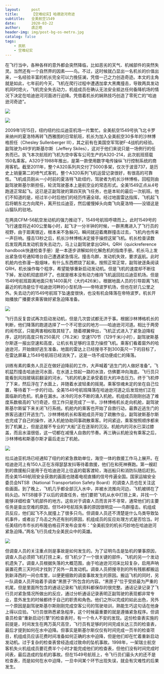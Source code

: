 ```yaml
---
layout:     post
title:      【空难纪实】哈德逊河奇迹
subtitle:   全美航空1549
date:       2020-03-22
author:     虞正皓
header-img: img/post-bg-os-metro.jpg
catalog: false
tags:
    - 民航
    - 空难纪实
---
```

在飞行当中，各种各样的意外都会突然降临，比如恶劣的天气、机械部件的突然失灵。当然还有一个自然界的因素——鸟。不过，这时候就凸显出一名机长的价值出来，一名经验丰富的机长完全可以力挽狂澜，凭借一己之力创造奇迹。本文的主角就是如此，七年前的今天，飞机在爬行过程中遭遇加拿大黑鹰撞击，导致两具发动机同时熄火，飞机完全失去动力，机组成员在确认无法安全抵达任何备降机场的情况下决定在哈迪逊河河面进行迫降。凭借着机长的娴熟技巧创造了零死亡的“哈迪逊河奇迹”。

![](https://tva1.sinaimg.cn/large/00831rSTly1gd2mz10vxnj30hr05yjwr.jpg)

![](https://tva1.sinaimg.cn/large/00831rSTly1gd2mzj5g9kj30ho0e7tl6.jpg)

2009年1月15日，纽约纽约拉瓜迪亚机场一片繁忙。全美航空1549号执飞北卡罗来纳州的夏洛特再转飞西雅图的日常航班，机长为加入全美航空30多年的沙林博格担任（Chesley
Sullenberger III），其之前有在美国空军驾驶F-4战机的经验。副驾驶为49岁的斯基尔斯（Jeffery
Skiles），这对于他们来说只是一场例行的任务而已。执飞本次航班的飞机为空中客车公司生产的A320-214，此次航班搭载150名乘客。A320于1988年推出，是第一款使用数字电传操纵飞行控制系统的商用客机。截至2011年，整个A320系列共交付了5000多架，仅次于波音737，是历史上销量第二的喷气式客机，整个A320系列飞机运营记录很好，有很高的可靠性。飞机成员刚从一小时前的夏洛特飞赴纽约，驾驶者为机长沙林博格，回程则由副驾驶斯基尔斯担任，轮流驾驶基本上是航空业的常态形式。全美1549正点从4号跑道正常起飞。这已是正副驾驶的第四天执飞任务，也是本轮的最后一次航班。他们不知道的是，经过半小时后他们的经历传遍全球。经过地面雷达指挥，飞机起飞后将朝东北方向爬升，离开拉瓜迪亚，然后缓慢掉头向南飞向夏洛特——没错这是山猫队的驻地。

在两具CFM-56航空发动机的强力推动下，1549号航班呼啸而上。此时1549号的飞行速度将近400公里每小时，起飞才一分半钟的时候，一群黑鹰进入了飞行员的视野，由于距离很近，根本来不急躲闪，瞬间就迎着鹰群撞击过去，飞机内也传来一声巨响。撞击13秒之后，机长沙林博格决定接手操控这架飞机。机长检查读数后发现两具发动机皆失去动力，马上让副驾驶拿出QRH。QRH（quickreference
handbook快速检查手册）是一本逐步讲解如何化解危机的指南手册。机长马上发出紧急信号通知塔台自己遭遇紧急情况。撞击鸟群，发动机失效，要求返航。此时机舱内也弥漫一股烟味，有什么东西燃烧了起来。按照正常正常，副驾驶逐条阅读QRH，机长操作每个程序，希望能够重新启动发动机。但是飞机的速度却不断往下掉，发动机彻底损坏了。也就是根本没有动力维持飞机返回拉瓜迪亚机场。但是1549号航班距离地面只有1400英尺（大约426米）。根据地面人员的引导距离飞机最近的机场是位于哈迪逊河畔的小型机场——帝特波罗机场，但也在好几公里之外。失去动力的1549号航班下坠速度很快，也没有机会降落在帝特波罗。机长开始播放广播要求乘客做好紧急迫降准备。

![](https://tva1.sinaimg.cn/large/00831rSTly1gd2n0jb5c3j30ho0490vk.jpg)

飞行员反复尝试再次启动发动机，但是几次尝试都无济于事。根据沙林博格机长的判断，他们降落的跑道选择了一个不可思议的地方——哈迪逊河河道。相比于两旁的闹市区，只能两害相权取其轻了。随着襟翼伸出，飞机正式进入了紧急迫降程序，这时的高度只有250英尺（76.2米）空速170节（129千米/小时），副驾驶斯基尔斯逐一报出空速和高度，让机长有足够的注意力操控飞机。乘客们看着窗外的哈迪逊河，开始做好逃生准备。地面的雷达上已经搜寻不到300英尺一下的目标了，在雷达屏幕上1549号航班已经消失了。这是一场不成功便成仁的降落。

训练有素的乘务人员正在做好迫降前的工作，大声喊着“逃生门的人做好准备”。飞机猛烈撞击哈迪逊河水面，在水道上惊起一路的水浪，仿佛要冲向海底。飞行员只能看到风挡玻璃前翻滚的河水，飞机的机身正承受着巨大的冲击压力。终于飞机停了下来，然后浮在了水面上，并随着水波轻柔的摇晃。乘客惊魂未定的坐在自己位置，等待着下一步的行动。全美1549号航班降落在哈迪逊河道之后发现他们正在面临新的危机，机身在漏水。冰冷的河水不断的涌入机舱。机组成员刚刚创造了难度系数极高的飞行奇迹，但工作只是完成了一半。沙林博格机长走向机舱，副驾驶斯基尔斯留下来关闭飞行系统。机舱内的乘客也开始了自救行动，最靠近逃生门的旅客迅速打开逃生门，沙林博格机长和客舱成员开始了疏散作业。副驾驶斯基尔斯也完成了自己的操作，进入机舱协助同事疏散乘客。时间紧迫，乘客按照顺序都来到了机翼上，但是这艘不专业的“大船”正在逐渐的沉没。机舱内的河水已深过膝盖，而且水温很低，这一切都在减慢人自救的节奏。再三确认机舱没有乘客之后，沙林博格和斯基尔斯才最后走出了机舱。

![](https://tva1.sinaimg.cn/large/00831rSTly1gd2n1ib9gzj30ho08ltd3.jpg)

拉瓜迪亚机场已经通知了纽约的紧急救助单位，海空一体的救援工作马上展开。在哈迪逊河上有150人正在冻得瑟瑟发抖等待着救援，他们在和死神赛跑。第一艘赶到的救援船只是用于在哈迪逊河上往返的载客渡轮，海巡船只和消防队随后赶到。而全美1549航班安全获救的画面也随着电视直播的信号传遍全国。国家运输安全委员会NTSB（National
Transportation Safety
Board）的调查人员也在关注这些画面。到了晚上，飞机几乎都全部沉入水中，并被水流推向河边，飞机被绑在了码头边。NTSB接手了以后的调查任务，他们要把飞机从水中打捞上来，并找一个能够详细检查飞机部件的地方。这些对于调查人员而言并不寻常，通常他们的主要任务是查出空难的原因，但1549号航班失事的原因很明显——鸟群撞击。机组成员反应，他们起飞不久就撞上了很多只鸟。但调查人员还不清楚是什么鸟类导致坠机事件，或者出了鸟击之外还有别的原因，机组成员的反应处理方式是否恰当。时任美纽约市市长的布隆伯格召开发布会宣布：“全美航空的机长巧妙地在哈迪逊河紧急迫降。”两名飞行员成为全美民众中的英雄。

![](https://tva1.sinaimg.cn/large/00831rSTly1gd2n2355m5j30ho088dm7.jpg)

但调查人员的关注重点则是事故是如何发生的。为了证明鸟击是坠机的肇事原因，调查人员必须把飞机打捞上来，但飞机少了一个很关键的部件，飞机的另一个发动机遗失了。调查人员根据失落的大概范围，由于哈迪逊河河床比较复杂，启用声呐装置花费三天时间才找到了另外一具发动机。调查人员把搜寻到的所有残骸都搬运到新泽西的一间仓库里，以便更细致的调查事故发生的原因。搬运飞机的同时，另一队调查人员开始着手调查“黑匣子”所包含的内容。“黑匣子”位于受损最为严重的机尾，但是里面所包含的通话记录和飞航资料都保存的很完整。通话记录记录了飞行员对紧急情况所做出的反应，通过分析通话记录表明正副驾驶的表现都非常专业，意外发生的时候都终于自己的职责和角色。他们之所以完成的如此出色，另外一个原因是副驾驶斯基尔斯刚刚完成空客公司的驾驶培训，熟能生巧这句话在他身上得以应验。飞行员很熟悉紧急程序，这个时候最重要的就是遵循紧急程序。但调查员检查“重新启动引擎”的检查表时，有一个令人不安的发现。这份检查表实施的前提是，时间发生在两万英尺高空，飞行员有足够的时间完成长达三页的检查表，最后才提到如何在水中迫降。但事实是斯基尔斯仅仅有时间完成一页半的检查项目，机组成员应该花费时间准备如何正确的水中迫降，但是他们却在忙着重新启动发动机。过于复杂的检查表曾经造成过致命的坠机事故。1998年，一架瑞士航空客机失火机组成员要花费半个小时才能完成他们的检查表，但他们没有时间完成时间表，最后造成的坠机的事故。但在1549号航班上，令飞行员们最头大的还不是检查表，而是如何在水中迫降，一旦中间某个环节出现失误，就会有灾难性的后果发生。

